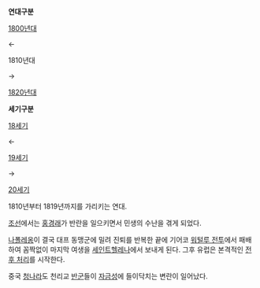 **연대구분**

[1800년대](1800%EB%85%84%EB%8C%80.md)

←

1810년대

→

[1820년대](1820%EB%85%84%EB%8C%80.md)

**세기구분**

[18세기](18%EC%84%B8%EA%B8%B0.md)

←

[19세기](19%EC%84%B8%EA%B8%B0.md)

→

[20세기](20%EC%84%B8%EA%B8%B0.md)

  
1810년부터 1819년까지를 가리키는 연대.

[조선](%EC%A1%B0%EC%84%A0.md)에서는 [홍경래](%ED%99%8D%EA%B2%BD%EB%9E%98.md)가
반란을 일으키면서 민생의 수난을 겪게 되었다.

[나폴레옹](%EB%82%98%ED%8F%B4%EB%A0%88%EC%98%B9.md)이 결국 대프 동맹군에 밀려 진퇴를 반복한 끝에
기어코 [워털루 전투](%EC%9B%8C%ED%84%B8%EB%A3%A8%20%EC%A0%84%ED%88%AC.md)에서 패배하여
꼼짝없이 마지막 여생을
[세인트헬레나](%EC%84%B8%EC%9D%B8%ED%8A%B8%ED%97%AC%EB%A0%88%EB%82%98.md)에서 보내게
된다. 그후 유럽은 본격적인 [전후 처리](%EB%B9%88%20%ED%9A%8C%EC%9D%98.md)를 시작한다.

중국 [청나라](%EC%B2%AD%EB%82%98%EB%9D%BC.md)도 천리교
[반군](%EB%B0%98%EA%B5%B0.md)들이 [자금성](%EC%9E%90%EA%B8%88%EC%84%B1.md)에
들이닥치는 변란이 일어났다.

